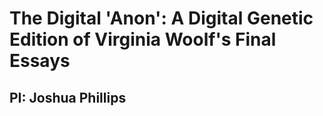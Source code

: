 # The Digital 'Anon': A Digital Genetic Edition of Virginia Woolf's Final Essays

## PI: Joshua Phillips
